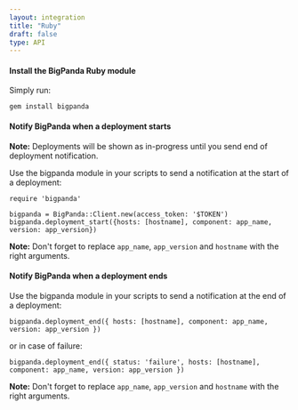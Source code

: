 ```yaml
---
layout: integration 
title: "Ruby"
draft: false
type: API
---
```


#### Install the BigPanda Ruby module
Simply run:

    gem install bigpanda

<!-- section-separator -->

#### Notify BigPanda when a deployment starts

**Note:** Deployments will be shown as in-progress until you send end of deployment notification.

Use the bigpanda module in your scripts to send a notification at the start of a deployment:

    require 'bigpanda'

    bigpanda = BigPanda::Client.new(access_token: '$TOKEN')
    bigpanda.deployment_start({hosts: [hostname], component: app_name, version: app_version})

**Note:** Don't forget to replace `app_name`, `app_version` and `hostname` with the right arguments.

<!-- section-separator -->

#### Notify BigPanda when a deployment ends
Use the bigpanda module in your scripts to send a notification at the end of a deployment:


    bigpanda.deployment_end({ hosts: [hostname], component: app_name, version: app_version })

or in case of failure:
    
    bigpanda.deployment_end({ status: 'failure', hosts: [hostname], component: app_name, version: app_version })

**Note:** Don't forget to replace `app_name`, `app_version` and `hostname` with the right arguments.
